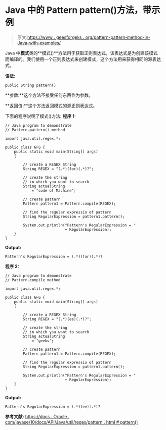 # Java 中的 Pattern pattern()方法，带示例

> 原文:[https://www . geesforgeks . org/pattern-pattern-method-in-Java-with-examples/](https://www.geeksforgeeks.org/pattern-pattern-method-in-java-with-examples/)

Java 中**模式**类的**模式()**方法用于获取正则表达式，该表达式是为创建该模式而编译的。我们使用一个正则表达式来创建模式，这个方法用来获得相同的源表达式。

**语法:**

```
public String pattern()

```

**参数:**这个方法不接受任何东西作为参数。

**返回值:**这个方法返回模式的源正则表达式。

下面的程序说明了模式()方法:
**程序 1:**

```
// Java program to demonstrate
// Pattern.pattern() method

import java.util.regex.*;

public class GFG {
    public static void main(String[] args)
    {

        // create a REGEX String
        String REGEX = "(.*)(for)(.*)?";

        // create the string
        // in which you want to search
        String actualString
            = "code of Machine";

        // create pattern
        Pattern pattern1 = Pattern.compile(REGEX);

        // find the regular expressio of pattern
        String RegularExpression = pattern1.pattern();

        System.out.println("Pattern's RegularExpression = "
                           + RegularExpression);
    }
}
```

**Output:**

```
Pattern's RegularExpression = (.*)(for)(.*)?

```

**程序 2:**

```
// Java program to demonstrate
// Pattern.compile method

import java.util.regex.*;

public class GFG {
    public static void main(String[] args)
    {

        // create a REGEX String
        String REGEX = "(.*)(ee)(.*)?";

        // create the string
        // in which you want to search
        String actualString
            = "geeks";

        // create pattern
        Pattern pattern1 = Pattern.compile(REGEX);

        // find the regular expressio of pattern
        String RegularExpression = pattern1.pattern();

        System.out.println("Pattern's RegularExpression = "
                           + RegularExpression);
    }
}
```

**Output:**

```
Pattern's RegularExpression = (.*)(ee)(.*)?

```

**参考文献:**
[https://docs . Oracle . com/javase/10/docs/API/Java/util/regex/pattern . html # pattern()](https://docs.oracle.com/javase/10/docs/api/java/util/regex/Pattern.html#pattern())